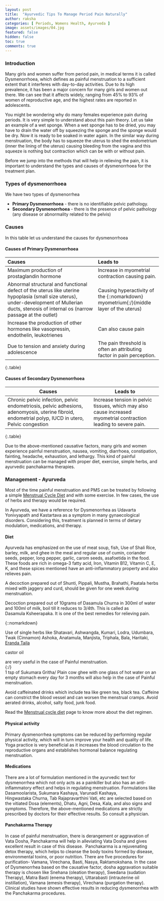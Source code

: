 ```yaml
---
layout: post
title:  "Ayurvedic Tips To Manage Period Pain Naturally"
author: raksha
categories: [ Periods, Womens Health, Ayurveda ]
image: assets/images/04.jpg
featured: false
hidden: false
toc: true
comments: true
---
```

### Introduction
Many girls and women suffer from period pain, in medical terms it is called Dysmenorrhoea, which defines as painful menstruation to a sufficient extent that it interferes with day-to-day activities. Due to its high prevalence, it has been a major concern for many girls and women out there. We can see that it affects widely, ranging from 45% to 93% of women of reproductive age, and the highest rates are reported in adolescents. 

You might be wondering why do many females experience pain during periods. It is very simple to understand about this pain theory. Let us take an example of a wet sponge. When a wet sponge has to be dried, you may have to drain the water off by squeezing the sponge and the sponge would be dry. Now it is ready to be soaked in water again. In the similar way during menstruation, the body has to squeeze the uterus to shed the endometrium (inner the lining of the uterus) causing bleeding from the vagina and this squeeze is nothing but contraction which can be with or without pain.

Before we jump into the methods that will help in relieving the pain, it is important to understand the types and causes of dysmenorrhoea for the treatment plan. 

### Types of dysmenorrhoea  
We have two types of dysmenorrhea
+ <b>Primary Dysmenorrhoea</b> - there is no identifiable pelvic pathology. 
+ <b>Secondary Dysmenorrhoea</b> - there is the presence of pelvic pathology (any disease or abnormality related to the pelvis)  

### Causes
In this table let us understand the causes for dysmenorrhoea
#### Causes of Primary Dysmenorrhoea

| Causes| Leads to |
| :------ | :------- |
| Maximum production of prostaglandin hormone | Increase in myometrial contraction causing pain. |
| Abnormal structural and functional defect of the uterus like uterine hypoplasia (small size uterus), under-development of Mullerian ducts, stenosis of internal os (narrow passage at the outlet) | Causing hyperactivity of the {::nomarkdown} <span class="definition" title="middle layer of the uterus" >myometrium</span>{:/}(middle layer of the uterus) |
| Increase the production of other hormones like vasopressin, endothelin, leukotrienes | Can also cause pain |
| Due to tension and anxiety during adolescence | The pain threshold is often an attributing factor in pain perception. |
{:.table}

#### Causes of Secondary Dysmenorrhoea

| Causes | Leads to |
| ------ | -------- |
| Chronic pelvic infection, pelvic endometriosis, pelvic adhesions, adenomyosis, uterine fibroid, endometrial polyp, IUCD in utero, Pelvic congestion | Increase tension in pelvic tissues, which may also cause increased myometrial contraction leading to severe pain. |
{:.table}

Due to the above-mentioned causative factors, many girls and women experience painful menstruation, nausea, vomiting, diarrhoea, constipation, fainting, headache, exhaustion, and lethargy. This kind of painful menstruation can be managed with proper diet, exercise, simple herbs, and ayurvedic panchakarma therapies. 

### Management - Ayurveda
Most of the time painful menstruation and PMS can be treated by following a simple [Menstrual Cycle Diet](/what-to-eat-and-what-to-avoid-during-menstrual-cycle) and with some exercise. In few cases, the use of herbs and therapy would be required. 

In Ayurveda, we have a reference for Dysmenorrhea as Udavarta Yonivyapath and Kastartava as a symptom in many gynaecological disorders. Considering this, treatment is planned in terms of dietary modulation, medications, and therapy.

#### Diet
Ayurveda has emphasized on the use of meat soup, fish, Use of Shali Rice, barley, milk, and ghee in the meal and regular use of cumin, coriander seeds, pepper, long pepper, garlic, carom seeds, asafoetida in the food. These foods are rich in omega-3 fatty acid, Iron, Vitamin B12, Vitamin C, E, K, and these spices mentioned have an anti-inflammatory property and also relieves pain. 

A decoction prepared out of Shunti, Pippali, Mustha, Brahathi, Paatala herbs mixed with jaggery and curd, should be given for one week during menstruation. 

Decoction prepared out of 10grams of Dasamula Churna in 300ml of water and 100ml of milk, boil till it reduces to 3/4th. This is called as Dasamula Ksheerapaka. It is one of the best remedies for relieving pain.

{::nomarkdown}
<div class="definition">
Use of single herbs like Shatavari, Ashwangda, Kumari, Lodra, Udumbara, Twak (Cinnamon) Ashoka, Anatamula, Manjista, Triphala, Bala, Haritaki, <a><u class="udef">Eranda Taila</u><p>castor oil</p></a> are very useful in the case of Painful menstruation. </div>
{:/}
<br>
1 tsp of Sukumara Gritha/ Plain cow ghee with one glass of hot water on an empty stomach every day for 3 months will also help in the case of Painful menstruation.

Avoid caffeinated drinks which include tea like green tea, black tea. Caffeine can constrict the blood vessel and can worsen the menstrual cramps. Avoid aerated drinks, alcohol, salty food, junk food.

Read the [Menstrual cycle diet](/what-to-eat-and-what-to-avoid-during-menstrual-cycle) page to know more about the diet regimen. 
 
#### Physical activity
Primary dysmenorrhea symptoms can be reduced by performing regular physical activity, which will in turn improve your health and quality of life. Yoga practice is very beneficial as it increases the blood circulation to the reproductive organs and establishes hormonal balance regulating menstruation. 

#### Medications 
There are a lot of formulation mentioned in the ayurvedic text for dysmenorrhea which not only acts as a painkiller but also has an anti-inflammatory effect and helps in regulating menstruation. Formulations like Dasamoolarista, Sukumara Kashaya, Varunadi Kashaya, Hingwastaka Churna, Tab Rajapravarthini Vati, etc are selected based on the vitiated Dosa (elements), Dhatu, Agni, Desa, Kala, and also signs and symptoms. Therefore, the above-mentioned medications are strictly prescribed by doctors for their effective results. So consult a physician.

#### Panchakarma Therapy 
In case of painful menstruation, there is derangement or aggravation of Vata Dosha, Panchakarma will help in alleviating Vata Dosha and gives excellent result in case of this disease.  Panchakarma is a rejuvenating detox therapy, which helps to cleanse the body toxins formed by disease, environmental toxins, or poor nutrition. There are five procedures for purification- Vamana, Virechana, Basti, Nasya, Raktamokshana. In the case of Dysmenorrhea based on the causative factor, dosha aggravation suitable therapy is chosen like Snehana (oleation therapy), Swedana (sudation Therapy), Matra Basti (enema therapy), Uttarabasti (intrauterine oil instillation), Vamana (emesis therapy), Virechana (purgation therapy). Clinical studies have shown effective results in reducing dysmenorrhea with the Panchakarma procedures. 